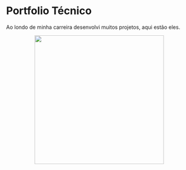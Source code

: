 # Portfolio Técnico

Ao londo de minha carreira desenvolvi muitos projetos, aqui estão eles.

<p align="center">
  <img src="http://alexjosesilva.github.io/images/telaLogin.png" width="350"/>
</p>
